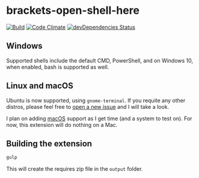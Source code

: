 # brackets-open-shell-here

[![Build][1]][2]
[![Code Climate][5]][6]
[![devDependencies Status][15]][16]

[1]: https://travis-ci.org/catdad/brackets-open-shell-here.svg?branch=master
[2]: https://travis-ci.org/catdad/brackets-open-shell-here

[5]: https://codeclimate.com/github/catdad/brackets-open-shell-here/badges/gpa.svg
[6]: https://codeclimate.com/github/catdad/brackets-open-shell-here

[15]: https://david-dm.org/catdad/brackets-open-shell-here/dev-status.svg
[16]: https://david-dm.org/catdad/brackets-open-shell-here?type=dev

## Windows

Supported shells include the default CMD, PowerShell, and on Windows 10, when enabled, bash is supported as well.

## Linux and macOS

Ubuntu is now supported, using `gnome-terminal`. If you requite any other distros, please feel free to [open a new issue](https://github.com/catdad/brackets-open-shell-here/issues/new) and I will take a look.

I plan on adding [macOS](https://github.com/catdad/brackets-open-shell-here/issues/2) support as I get time (and a system to test on). For now, this extension will do nothing on a Mac.

## Building the extension

```bash
gulp
```

This will create the requires zip file in the `output` folder.

